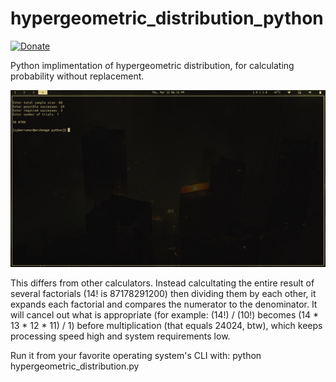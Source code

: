 # hypergeometric_distribution_python
[![Donate](https://img.shields.io/badge/Donate-PayPal-green.svg)](https://www.paypal.me/cyberrumor)

Python implimentation of hypergeometric distribution, for calculating probability without replacement. 

<img src="/screenshot.png">

This differs from other calculators. Instead calcultating the entire result of several factorials (14! is 87178291200) then dividing them by each other, it expands each factorial and compares the numerator to the denominator. It will cancel out what is appropriate (for example: (14!) / (10!) becomes (14 * 13 * 12 * 11) / 1) before multiplication (that equals 24024, btw), which keeps processing speed high and system requirements low. 

Run it from your favorite operating system's CLI with: python hypergeometric_distribution.py
